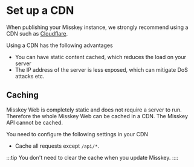 # Set up a CDN

When publishing your Misskey instance, we strongly recommend using a CDN such as [Cloudflare](https://www.cloudflare.com/).

Using a CDN has the following advantages

- You can have static content cached, which reduces the load on your server
- The IP address of the server is less exposed, which can mitigate DoS attacks etc.

## Caching

Misskey Web is completely static and does not require a server to run. Therefore the whole Misskey Web can be cached in a CDN.
The Misskey API cannot be cached.

You need to configure the following settings in your CDN

- Cache all requests except `/api/*`.

:::tip
You don't need to clear the cache when you update Misskey.
::::

